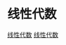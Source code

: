 # 线性代数

[线性代数](https://www.math.ucdavis.edu/~linear/linear-guest.pdf)
[线性代数](http://joshua.smcvt.edu/linearalgebra/book.pdf)
